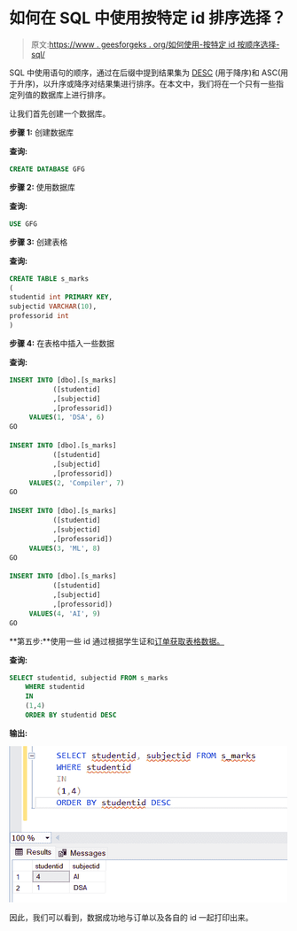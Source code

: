 # 如何在 SQL 中使用按特定 id 排序选择？

> 原文:[https://www . geesforgeks . org/如何使用-按特定 id 按顺序选择-sql/](https://www.geeksforgeeks.org/how-to-use-select-in-order-by-specific-ids-in-sql/)

SQL 中使用语句的顺序，通过在后缀中提到结果集为 [DESC](https://www.geeksforgeeks.org/sql-describe-statement/) (用于降序)和 ASC(用于升序)，以升序或降序对结果集进行排序。在本文中，我们将在一个只有一些指定列值的数据库上进行排序。

让我们首先创建一个数据库。

**步骤 1:** 创建数据库

**查询:**

```sql
CREATE DATABASE GFG
```

**步骤 2:** 使用数据库

**查询:**

```sql
USE GFG
```

**步骤 3:** 创建表格

**查询:**

```sql
CREATE TABLE s_marks 
(
studentid int PRIMARY KEY, 
subjectid VARCHAR(10), 
professorid int
)
```

**步骤 4:** 在表格中插入一些数据

**查询:**

```sql
INSERT INTO [dbo].[s_marks]
           ([studentid]
           ,[subjectid]
           ,[professorid])
     VALUES(1, 'DSA', 6)
GO 

INSERT INTO [dbo].[s_marks]
           ([studentid]
           ,[subjectid]
           ,[professorid])
     VALUES(2, 'Compiler', 7)
GO

INSERT INTO [dbo].[s_marks]
           ([studentid]
           ,[subjectid]
           ,[professorid])
     VALUES(3, 'ML', 8)
GO 

INSERT INTO [dbo].[s_marks]
           ([studentid]
           ,[subjectid]
           ,[professorid])
     VALUES(4, 'AI', 9)
GO 
```

**第五步:**使用一些 id 通过根据学生证和[订单获取表格数据。](https://www.geeksforgeeks.org/sql-order-by/)

**查询:**

```sql
SELECT studentid, subjectid FROM s_marks 
    WHERE studentid 
    IN
    (1,4)
    ORDER BY studentid DESC
```

**输出:**

![](img/2ebd1b746d02e40b0d8ddc362cbf73a5.png)

因此，我们可以看到，数据成功地与订单以及各自的 id 一起打印出来。